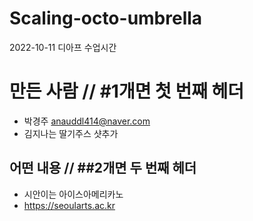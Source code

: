 # Scaling-octo-umbrella
2022-10-11 디아프 수업시간 


# 만든 사람 // #1개면 첫 번째 헤더
* 박경주 <anauddl414@naver.com>
* 김지나는 딸기주스 샷추가

## 어떤 내용 // ##2개면 두 번째 헤더
* 시안이는 아이스아메리카노
* https://seoularts.ac.kr
